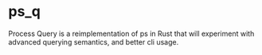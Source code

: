 # ps_q
Process Query is a reimplementation of ps in Rust that will experiment with advanced querying semantics, and better cli usage.
